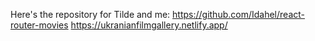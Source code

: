 Here's the repository for Tilde and me: https://github.com/Idahel/react-router-movies
https://ukranianfilmgallery.netlify.app/